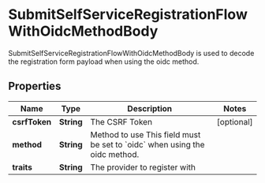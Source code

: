

# SubmitSelfServiceRegistrationFlowWithOidcMethodBody

SubmitSelfServiceRegistrationFlowWithOidcMethodBody is used to decode the registration form payload when using the oidc method.

## Properties

Name | Type | Description | Notes
------------ | ------------- | ------------- | -------------
**csrfToken** | **String** | The CSRF Token |  [optional]
**method** | **String** | Method to use  This field must be set to &#x60;oidc&#x60; when using the oidc method. | 
**traits** | **String** | The provider to register with | 



